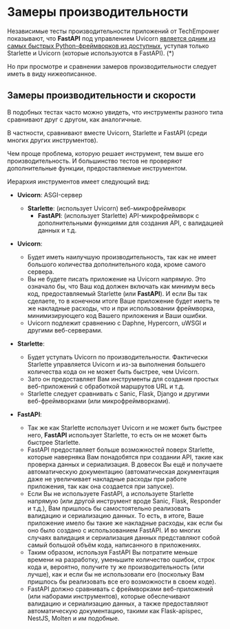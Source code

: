# Замеры производительности

Независимые тесты производительности приложений от TechEmpower показывают, что **FastAPI** под управлением Uvicorn <a href="https://www.techempower.com/benchmarks/#section=test&runid=7464e520-0dc2-473d-bd34-dbdfd7e85911&hw=ph&test=query&l=zijzen-7" class="external-link" target="_blank">является одним из самых быстрых Python-фреймворков из доступных</a>, уступая только Starlette и Uvicorn (которые используются в FastAPI). (*)

Но при просмотре и сравнении замеров производительности следует иметь в виду нижеописанное.

## Замеры производительности и скорости

В подобных тестах часто можно увидеть, что инструменты разного типа сравнивают друг с другом, как аналогичные.

В частности, сравнивают вместе Uvicorn, Starlette и FastAPI (среди многих других инструментов).


Чем проще проблема, которую решает инструмент, тем выше его производительность. И большинство тестов не проверяют дополнительные функции, предоставляемые инструментом.


Иерархия инструментов имеет следующий вид:

* **Uvicorn**: ASGI-сервер
    * **Starlette**: (использует Uvicorn) веб-микрофреймворк
        * **FastAPI**: (использует Starlette) API-микрофреймворк с дополнительными функциями для создания API, с валидацией данных и т.д.

* **Uvicorn**:
    * Будет иметь наилучшую производительность, так как не имеет большого количества дополнительного кода, кроме самого сервера.
    * Вы не будете писать приложение на Uvicorn напрямую. Это означало бы, что Ваш код должен включать как минимум весь 
    код, предоставляемый Starlette (или **FastAPI**). И если Вы так сделаете, то в конечном итоге Ваше приложение будет иметь те же накладные расходы, что и при использовании фреймворка, минимизирующего код Вашего приложения и Ваши ошибки.
    * Uvicorn подлежит сравнению с Daphne, Hypercorn, uWSGI и другими веб-серверами.

* **Starlette**:
    * Будет уступать Uvicorn по производительности. Фактически Starlette управляется Uvicorn и из-за выполнения большего количества кода он не может быть быстрее, чем Uvicorn.
    * Зато он предоставляет Вам инструменты для создания простых веб-приложений с обработкой маршрутов URL и т.д.
    * Starlette следует сравнивать с Sanic, Flask, Django и другими веб-фреймворками (или микрофреймворками).

* **FastAPI**:
    * Так же как Starlette использует Uvicorn и не может быть быстрее него, **FastAPI** использует Starlette, то есть он не может быть быстрее Starlette.
    * FastAPI предоставляет больше возможностей поверх Starlette, которые наверняка Вам понадобятся при создании API, такие как проверка данных и сериализация. В довесок Вы ещё и получаете автоматическую документацию (автоматическая документация даже не увеличивает накладные расходы при работе приложения, так как она создается при запуске).
    * Если Вы не используете FastAPI, а используете Starlette напрямую (или другой инструмент вроде Sanic, Flask, Responder и т.д.), Вам пришлось бы самостоятельно реализовать валидацию и сериализацию данных. То есть, в итоге, Ваше приложение имело бы такие же накладные расходы, как если бы оно было создано с использованием FastAPI. И во многих случаях валидация и сериализация данных представляют собой самый большой объём кода, написанного в приложениях.
    * Таким образом, используя FastAPI Вы потратите меньше времени на разработку, уменьшите количество ошибок, строк кода и, вероятно, получите ту же производительность (или лучше), как и если бы не использовали его (поскольку Вам пришлось бы реализовать все его возможности в своем коде).
    * FastAPI должно сравнивать с фреймворками веб-приложений (или наборами инструментов), которые обеспечивают валидацию и сериализацию данных, а также предоставляют автоматическую документацию, такими как Flask-apispec, NestJS, Molten и им подобные.
